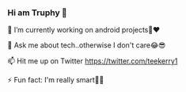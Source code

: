 ### Hi am Truphy 👋  



 🔭 I’m currently working on android projects📲❤️  
 
  💬 Ask me about tech..otherwise I don't care😂😎  
  
  📫 Hit me up on Twitter https://twitter.com/teekerry1  
  
  ⚡ Fun fact: I'm really smart🧠😊


